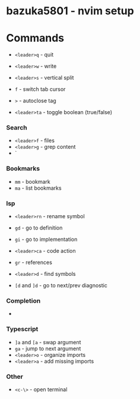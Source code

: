 # bazuka5801 - nvim setup

# Commands
- `<leader>q` - quit
- `<leader>w` - write

- `<leader>s` - vertical split
- `f` - switch tab cursor

- `>` - autoclose tag
- `<leader>ta` - toggle boolean (true/false)

### Search
- `<leader>f` - files
- `<leader>g` - grep content
- `<leader>


### Bookmarks
- `mm` - bookmark
- `ma` - list bookmarks


### lsp
- `<leader>rn` - rename symbol
- `gd` - go to definition
- `gi` - go to implementation
- `<leader>ca` - code action
- `gr` - references
- `<leader>d` - find symbols

- `[d` and `]d` - go to next/prev diagnostic

### Completion
-

### Typescript
- `]a` and `[a` - swap argument
- `ga` - jump to next argument
- `<leader>o` - organize imports
- `<leader>a` - add missing imports


### Other
- `<c-\>` - open terminal
